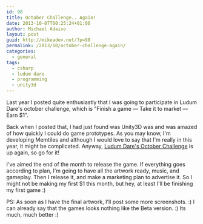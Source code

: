 ```yaml
---
id: 98
title: October Challenge.. Again!
date: 2013-10-07T00:25:24+01:00
author: Michael Adaixo
layout: post
guid: http://mikeadev.net/?p=98
permalink: /2013/10/october-challenge-again/
categories:
  - general
tags:
  - csharp
  - ludum dare
  - programming
  - unity3d
---
```

Last year I posted quite enthusiastly that I was going to participate in Ludum Dare's october challenge, which is "Finish a game — Take it to market — Earn $1". 

Back when I posted that, I had just found was Unity3D was and was amazed of how quickly I could do game prototypes. As you may know, I'm developing Memtiles and although I would love to say that I'm really in this year, it might be complicated. Anyway, [Ludum Dare's October Challenge](http://www.ludumdare.com/compo/2013/09/27/october-challenge-2013/) is up again, so go for it!

I've aimed the end of the month to release the game. If everything goes according to plan, I'm going to have all the artwork ready, music, and gameplay. Then I release it, and make a marketing plan to advertise it. So I might not be making my first $1 this month, but hey, at least I'll be finishing my first game :)

PS: As soon as I have the final artwork, I'll post some more screenshots. :) I can already say that the games looks nothing like the Beta version. :) Its much, much better :)